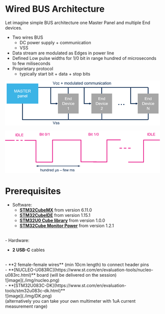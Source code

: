 # Wired BUS Architecture
Let imagine simple BUS architecture one Master Panel and multiple End devices.

- Two wires BUS 
    - DC power supply + communication
    - VSS
- Data stream are modulated as Edges in power line
- Defined Low pulse widths for 1/0 bit in range hundred of microseconds to few miliseconds
- Proprietary protocol
    - typically start bit + data + stop bits

![image](./img/MasterBusEnd.png)

![image](./img/stream.png)

# Prerequisites
- Software:
  - **[STM32CubeMX](https://www.st.com/en/development-tools/stm32cubemx.html)** from version 6.11.0
  - **[STM32CubeIDE](https://www.st.com/en/development-tools/stm32cubeide.html)** from version 1.15.1
  - **[STM32U0 Cube library](https://www.st.com/en/embedded-software/stm32cubeu0.html)** from version 1.0.0
  - **[STM32Cube Monitor Power](https://www.st.com/en/development-tools/stm32cubemonpwr.html)** from version 1.2.1
<br>
- Hardware:

  - **2 USB-C** cables 
  <br>
  - **2 female-female wires** (min 10cm length) to connect header pins 
  <br>
  - **[NUCLEO-U083RC](https://www.st.com/en/evaluation-tools/nucleo-u083rc.html)** board (will be delivered on the session)
  <br>
  ![image](./img/nucleo.png)
  <br>
  - **[STM32U083C-DK](https://www.st.com/en/evaluation-tools/stm32u083c-dk.html)**
  <br>
  ![image](./img/DK.png)
  <br>
  (alternatively you can take your own multimeter with 1uA current measurement range)
  <br>

